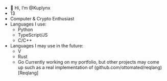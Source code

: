 - 👋 Hi, I’m @Kuplynx
- 13
- Computer & Crypto Enthusiast 
- Languages I use:
  - Python
  - TypeScript/JS
  - C/C++
- Languages I may use in the future:
  - V
  - Rust
  - Go
Currently working on my portfolio, but other projects may come up such as a real implementation of (github.com/ottomated/reqlang)[Reqlang]
